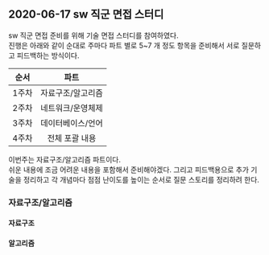 ## 2020-06-17 sw 직군 면접 스터디

sw 직군 면접 준비를 위해 기술 면접 스터디를 참여하였다.<br>
진행은 아래와 같이 순대로 주마다 파트 별로 5~7 개 정도 항목을 준비해서 서로 질문하고 피드백하는 방식이다.<br>

|순서|파트|
|---|:---:|
|1주차|자료구조/알고리즘|
|2주차|네트워크/운영체제|
|3주차|데이터베이스/언어|
|4주차|전체 포괄 내용|

이번주는 자료구조/알고리즘 파트이다.<br>
쉬운 내용에 조금 어려운 내용을 포함해서 준비해야겠다. 그리고 피드백용으로 추가 기술을 정리하고 각 개념마다 점점 난이도를 높이는 순서로 질문 스토리를 정리하려 한다.

### 자료구조/알고리즘

#### 자료구조




#### 알고리즘


